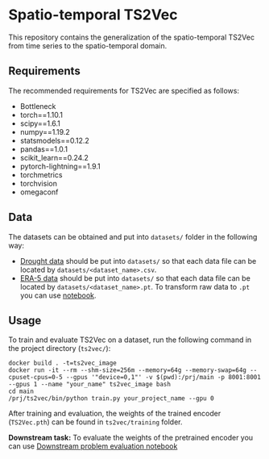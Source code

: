 # Spatio-temporal TS2Vec

This repository contains the generalization of the spatio-temporal TS2Vec from time series to the spatio-temporal domain.

## Requirements

The recommended requirements for TS2Vec are specified as follows:
* Bottleneck
* torch==1.10.1
* scipy==1.6.1
* numpy==1.19.2
* statsmodels==0.12.2
* pandas==1.0.1
* scikit_learn==0.24.2
* pytorch-lightning==1.9.1
* torchmetrics
* torchvision
* omegaconf

## Data

The datasets can be obtained and put into `datasets/` folder in the following way:

* [Drought data](https://github.com/Astralex98/long-term-drought-prediction) should be put into `datasets/` so that each data file can be located by `datasets/<dataset_name>.csv`.
* [ERA-5 data](https://mediatum.ub.tum.de/1524895) should be put into `datasets/` so that each data file can be located by `datasets/<dataset_name>.pt`. To transform raw data to `.pt` you can use [notebook](https://colab.research.google.com/drive/1tV7iFRAP3zIzCfX6uGjwrG7BjWvd4jHe?usp=sharing).


## Usage

To train and evaluate TS2Vec on a dataset, run the following command in the project directory (`ts2vec/`):

```train & evaluate
docker build . -t=ts2vec_image
docker run -it --rm --shm-size=256m --memory=64g --memory-swap=64g --cpuset-cpus=0-5 --gpus '"device=0,1"' -v $(pwd):/prj/main -p 8001:8001 --gpus 1 --name "your_name" ts2vec_image bash
cd main
/prj/ts2vec/bin/python train.py your_project_name --gpu 0
```

After training and evaluation, the weights of the trained encoder (`TS2Vec.pth`) can be found in `ts2vec/training` folder. 

**Downstream task:** To evaluate the weights of the pretrained encoder you can use [Downstream problem evaluation notebook](https://colab.research.google.com/drive/1dp9Vdhv1K_sI8UJzhLv6vK_oQNBZGtIa?usp=sharing)
